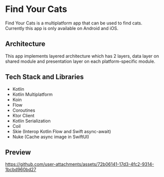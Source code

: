 # Find Your Cats
Find Your Cats is a multiplatform app that can be used to find cats. Currently this app is only available on Android and iOS.

## Architecture
This app implements layered architecture which has 2 layers, data layer on shared module and presentation layer on each platform-specific module.

## Tech Stack and Libraries
- Kotlin
- Kotlin Multiplatform
- Koin
- Flow
- Coroutines
- Ktor Client
- Kotlin Serialization
- Coil
- Skie (Interop Kotlin Flow and Swift async-await)
- Nuke (Cache async image in SwiftUI)

## Preview
https://github.com/user-attachments/assets/72b06141-17d3-4fc2-9314-1bcbd960bd27

